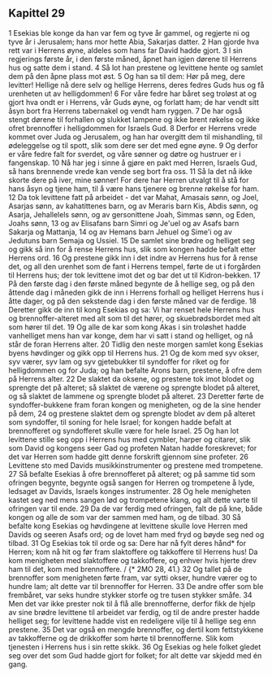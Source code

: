 ## Kapittel 29

1 Esekias ble konge da han var fem og tyve år gammel, og regjerte ni og tyve år i Jerusalem; hans mor hette Abia, Sakarjas datter.
2 Han gjorde hva rett var i Herrens øyne, aldeles som hans far David hadde gjort.
3 I sin regjerings første år, i den første måned, åpnet han igjen dørene til Herrens hus og satte dem i stand.
4 Så lot han prestene og levittene hente og samlet dem på den åpne plass mot øst.
5 Og han sa til dem: Hør på meg, dere levitter! Hellige nå dere selv og hellige Herrens, deres fedres Guds hus og få urenheten ut av helligdommen!
6 For våre fedre har båret seg troløst at og gjort hva ondt er i Herrens, vår Guds øyne, og forlatt ham; de har vendt sitt åsyn bort fra Herrens tabernakel og vendt ham ryggen.
7 De har også stengt dørene til forhallen og slukket lampene og ikke brent røkelse og ikke ofret brennoffer i helligdommen for Israels Gud.
8 Derfor er Herrens vrede kommet over Juda og Jerusalem, og han har overgitt dem til mishandling, til ødeleggelse og til spott, slik som dere ser det med egne øyne.
9 Og derfor er våre fedre falt for sverdet, og våre sønner og døtre og hustruer er i fangenskap.
10 Nå har jeg i sinne å gjøre en pakt med Herren, Israels Gud, så hans brennende vrede kan vende seg bort fra oss.
11 Så la det nå ikke skorte dere på iver, mine sønner! For dere har Herren utvalgt til å stå for hans åsyn og tjene ham, til å være hans tjenere og brenne røkelse for ham.
12 Da tok levittene fatt på arbeidet - det var Mahat, Amasais sønn, og Joel, Asarjas sønn, av kahatittenes barn, og av Meraris barn Kis, Abdis sønn, og Asarja, Jehallelels sønn, og av gersonittene Joah, Simmas sønn, og Eden, Joahs sønn,
13 og av Elisafans barn Simri og Je'uel og av Asafs barn Sakarja og Mattanja,
14 og av Hemans barn Jehuel og Sime'i og av Jedutuns barn Semaja og Ussiel.
15 De samlet sine brødre og helliget seg og gikk så inn for å rense Herrens hus, slik som kongen hadde befalt etter Herrens ord.
16 Og prestene gikk inn i det indre av Herrens hus for å rense det, og all den urenhet som de fant i Herrens tempel, førte de ut i forgården til Herrens hus; der tok levittene imot det og bar det ut til Kidron-bekken.
17 På den første dag i den første måned begynte de å hellige seg, og på den åttende dag i måneden gikk de inn i Herrens forhall og helliget Herrens hus i åtte dager, og på den sekstende dag i den første måned var de ferdige.
18 Deretter gikk de inn til kong Esekias og sa: Vi har renset hele Herrens hus og brennoffer-alteret med alt som til det hører, og skuebrødsbordet med alt som hører til det.
19 Og alle de kar som kong Akas i sin troløshet hadde vanhelliget mens han var konge, dem har vi satt i stand og helliget, og nå står de foran Herrens alter.
20 Tidlig den neste morgen samlet kong Esekias byens høvdinger og gikk opp til Herrens hus.
21 Og de kom med syv okser, syv værer, syv lam og syv gjetebukker til syndoffer for riket og for helligdommen og for Juda; og han befalte Arons barn, prestene, å ofre dem på Herrens alter.
22 De slaktet da oksene, og prestene tok imot blodet og sprengte det på alteret; så slaktet de værene og sprengte blodet på alteret, og så slaktet de lammene og sprengte blodet på alteret.
23 Deretter førte de syndoffer-bukkene fram foran kongen og menigheten, og de la sine hender på dem,
24 og prestene slaktet dem og sprengte blodet av dem på alteret som syndoffer, til soning for hele Israel; for kongen hadde befalt at brennofferet og syndofferet skulle være for hele Israel.
25 Og han lot levittene stille seg opp i Herrens hus med cymbler, harper og citarer, slik som David og kongens seer Gad og profeten Natan hadde foreskrevet; for det var Herren som hadde gitt denne forskrift gjennom sine profeter.
26 Levittene sto med Davids musikkinstrumenter og prestene med trompetene.
27 Så befalte Esekias å ofre brennofferet på alteret; og på samme tid som ofringen begynte, begynte også sangen for Herren og trompetene å lyde, ledsaget av Davids, Israels konges instrumenter.
28 Og hele menigheten kastet seg ned mens sangen lød og trompetene klang, og alt dette varte til ofringen var til ende.
29 Da de var ferdig med ofringen, falt de på kne, både kongen og alle de som var der sammen med ham, og de tilbad.
30 Så befalte kong Esekias og høvdingene at levittene skulle love Herren med Davids og seeren Asafs ord; og de lovet ham med fryd og bøyde seg ned og tilbad.
31 Og Esekias tok til orde og sa: Dere har nå fylt deres hånd* for Herren; kom nå hit og før fram slaktoffere og takkoffere til Herrens hus! Da kom menigheten med slaktoffere og takkoffere, og enhver hvis hjerte drev ham til det, kom med brennoffere. / {* 2MO 28, 41.}
32 Og tallet på de brennoffer som menigheten førte fram, var sytti okser, hundre værer og to hundre lam; alt dette var til brennoffer for Herren.
33 De andre offer som ble frembåret, var seks hundre stykker storfe og tre tusen stykker småfe.
34 Men det var ikke prester nok til å flå alle brennofferne, derfor fikk de hjelp av sine brødre levittene til arbeidet var ferdig, og til de andre prester hadde helliget seg; for levittene hadde vist en redeligere vilje til å hellige seg enn prestene.
35 Det var også en mengde brennoffer, og dertil kom fettstykkene av takkofferne og de drikkoffer som hørte til brennofferne. Slik kom tjenesten i Herrens hus i sin rette skikk.
36 Og Esekias og hele folket gledet seg over det som Gud hadde gjort for folket; for alt dette var skjedd med én gang.
